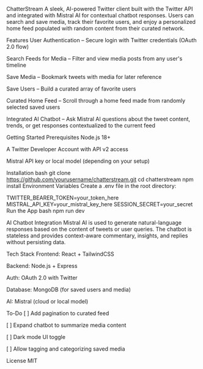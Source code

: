 ChatterStream
A sleek, AI-powered Twitter client built with the Twitter API and integrated with Mistral AI for contextual chatbot responses. Users can search and save media, track their favorite users, and enjoy a personalized home feed populated with random content from their curated network.

Features
User Authentication – Secure login with Twitter credentials (OAuth 2.0 flow)

Search Feeds for Media – Filter and view media posts from any user's timeline

Save Media – Bookmark tweets with media for later reference

Save Users – Build a curated array of favorite users

Curated Home Feed – Scroll through a home feed made from randomly selected saved users

Integrated AI Chatbot – Ask Mistral AI questions about the tweet content, trends, or get responses contextualized to the current feed

Getting Started
Prerequisites
Node.js 18+

A Twitter Developer Account with API v2 access

Mistral API key or local model (depending on your setup)

Installation
bash
git clone https://github.com/yourusername/chatterstream.git
cd chatterstream
npm install
Environment Variables
Create a .env file in the root directory:

TWITTER_BEARER_TOKEN=your_token_here
MISTRAL_API_KEY=your_mistral_key_here
SESSION_SECRET=your_secret
Run the App
bash
npm run dev

AI Chatbot Integration
Mistral AI is used to generate natural-language responses based on the content of tweets or user queries. The chatbot is stateless and provides context-aware commentary, insights, and replies without persisting data.

Tech Stack
Frontend: React + TailwindCSS

Backend: Node.js + Express

Auth: OAuth 2.0 with Twitter

Database: MongoDB (for saved users and media)

AI: Mistral (cloud or local model)

To-Do
[ ] Add pagination to curated feed

[ ] Expand chatbot to summarize media content

[ ] Dark mode UI toggle

[ ] Allow tagging and categorizing saved media

License
MIT